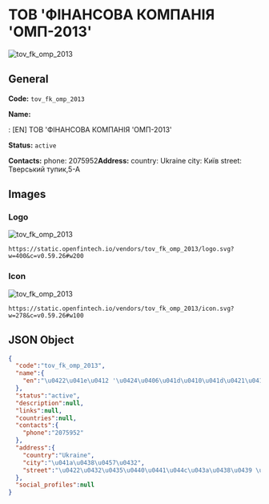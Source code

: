 
# ТОВ 'ФІНАНСОВА КОМПАНІЯ 'ОМП-2013' 
![tov_fk_omp_2013](https://static.openfintech.io/vendors/tov_fk_omp_2013/logo.svg?w=400&c=v0.59.26#w200)  

## General 
 
**Code:** `tov_fk_omp_2013` 
 
**Name:** 
 
:	[EN] ТОВ 'ФІНАНСОВА КОМПАНІЯ 'ОМП-2013' 
 
**Status:** `active` 
 
**Contacts:** 
phone: 2075952**Address:** 
country: Ukraine 
city: Київ 
street: Тверський тупик,5-А 

## Images 

### Logo 
 
![tov_fk_omp_2013](https://static.openfintech.io/vendors/tov_fk_omp_2013/logo.svg?w=400&c=v0.59.26#w200)  

```
https://static.openfintech.io/vendors/tov_fk_omp_2013/logo.svg?w=400&c=v0.59.26#w200
```  

### Icon 
 
![tov_fk_omp_2013](https://static.openfintech.io/vendors/tov_fk_omp_2013/icon.svg?w=278&c=v0.59.26#w100)  

```
https://static.openfintech.io/vendors/tov_fk_omp_2013/icon.svg?w=278&c=v0.59.26#w100
```  

## JSON Object 

```json
{
  "code":"tov_fk_omp_2013",
  "name":{
    "en":"\u0422\u041e\u0412 '\u0424\u0406\u041d\u0410\u041d\u0421\u041e\u0412\u0410 \u041a\u041e\u041c\u041f\u0410\u041d\u0406\u042f '\u041e\u041c\u041f-2013'"
  },
  "status":"active",
  "description":null,
  "links":null,
  "countries":null,
  "contacts":{
    "phone":"2075952"
  },
  "address":{
    "country":"Ukraine",
    "city":"\u041a\u0438\u0457\u0432",
    "street":"\u0422\u0432\u0435\u0440\u0441\u044c\u043a\u0438\u0439 \u0442\u0443\u043f\u0438\u043a,5-\u0410"
  },
  "social_profiles":null
}
```  
